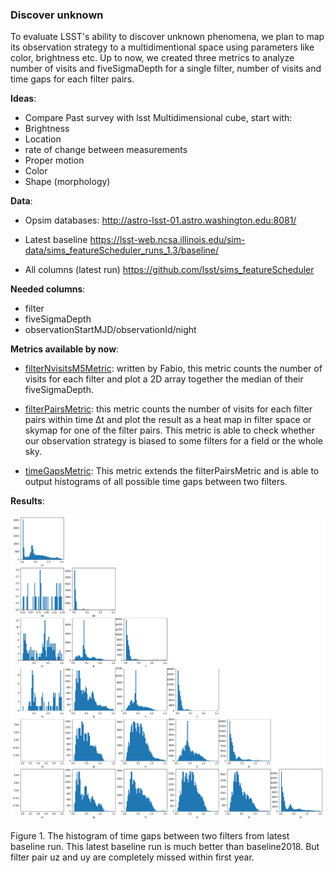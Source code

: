 ### Discover unknown

To evaluate LSST's ability to discover unknown phenomena, we plan to map its observation strategy to a multidimentional space using parameters like color, brightness etc.   Up to now, we created three metrics to analyze number of visits and fiveSigmaDepth for a single filter,  number of visits and time gaps for each filter pairs.  

**Ideas**:

- Compare Past survey with lsst Multidimensional cube, start with:
- Brightness
- Location
- rate of change between measurements
- Proper motion
- Color
- Shape (morphology)

**Data**:

- Opsim databases:   http://astro-lsst-01.astro.washington.edu:8081/
- Latest baseline https://lsst-web.ncsa.illinois.edu/sim-data/sims_featureScheduler_runs_1.3/baseline/

- All  columns (latest run)   https://github.com/lsst/sims_featureScheduler

**Needed columns**:	

- filter
- fiveSigmaDepth          
-  observationStartMJD/observationId/night

**Metrics available by now**:

- [filterNvisitsM5Metric](): written by Fabio, this metric counts the number of visits for each filter and plot a 2D array together the median of their fiveSigmaDepth. 

- [filterPairsMetric](source/filterPairsMetric.ipynb): this metric counts the number of visits for each filter pairs within time Δt and plot the result as a heat map in filter space or skymap for one of the filter pairs. This metric is able to check whether our observation strategy is biased to some filters for a field or the whole sky.

- [timeGapsMetric](source/timeGapsMetric.ipynb): This metric extends the filterPairsMetric and is able to output histograms of all possible time gaps between two filters. 

  

**Results**: 

![](imgs/1024_dT_bsline10yrs.png)

Figure 1. The histogram of time gaps between two filters from latest baseline run. This latest baseline run is much better than baseline2018. But filter pair uz and uy are completely missed within first year. 







